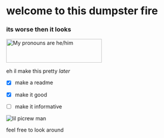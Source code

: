 # welcome to this dumpster fire
### its worse then it looks

<a href="https://pronouns.vercel.app" title="Add pronouns to your own profile">
  <img src="https://pronouns.vercel.app/he/him?gradient=mango" width="256" height="64" alt="My pronouns are he/him">
</a>

eh il make this pretty *later*
- [X] make a readme
- [X] make it good
- [ ] make it informative


![lil picrew man](https://share-cdn.picrew.me/app/share/202011/2208_qNDOcsNz.png)

feel free to look around
